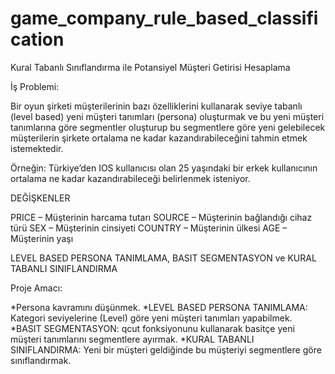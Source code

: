 # game_company_rule_based_classification

Kural Tabanlı Sınıflandırma ile Potansiyel Müşteri Getirisi Hesaplama

İş Problemi:

Bir oyun şirketi müşterilerinin bazı özelliklerini kullanarak seviye tabanlı (level based) yeni müşteri tanımları (persona) oluşturmak ve bu yeni müşteri tanımlarına göre segmentler oluşturup bu segmentlere göre yeni gelebilecek müşterilerin şirkete ortalama ne kadar kazandırabileceğini tahmin etmek istemektedir.

Örneğin: Türkiye’den IOS kullanıcısı olan 25 yaşındaki bir erkek kullanıcının ortalama ne kadar kazandırabileceği belirlenmek isteniyor.

DEĞİŞKENLER

PRICE – Müşterinin harcama tutarı
SOURCE – Müşterinin bağlandığı cihaz türü
SEX – Müşterinin cinsiyeti
COUNTRY – Müşterinin ülkesi
AGE – Müşterinin yaşı

LEVEL BASED PERSONA TANIMLAMA, BASIT SEGMENTASYON ve KURAL TABANLI SINIFLANDIRMA

Proje Amacı:

*Persona kavramını düşünmek.
*LEVEL BASED PERSONA TANIMLAMA: Kategori seviyelerine (Level) göre yeni müşteri tanımları yapabilmek.
*BASIT SEGMENTASYON: qcut fonksiyonunu kullanarak basitçe yeni müşteri tanımlarını segmentlere ayırmak.
*KURAL TABANLI SINIFLANDIRMA: Yeni bir müşteri geldiğinde bu müşteriyi segmentlere göre sınıflandırmak.
